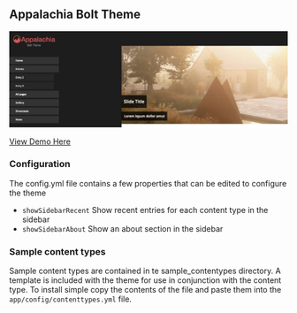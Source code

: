 ## Appalachia Bolt Theme

![Preview](preview.png)

[View Demo Here](http://fluice.com/appalachia/)

### Configuration

The config.yml file contains a few properties that can be edited to configure the theme

- `showSidebarRecent` Show recent entries for each content type in the sidebar
- `showSidebarAbout` Show an about section in the sidebar

### Sample content types

Sample content types are contained in te sample_contentypes directory. A template is included with the theme for use in conjunction with the content type.
To install simple copy the contents of the file and paste them into the `app/config/contenttypes.yml` file.